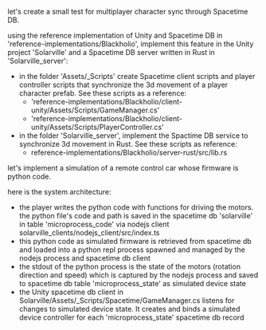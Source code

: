 let's create a small test for multiplayer character sync through Spacetime DB.

using the reference implementation of Unity and Spacetime DB in 'reference-implementations/Blackholio', implement this feature in the Unity project 'Solarville' and a Spacetime DB server written in Rust in 'Solarville_server':
- in the folder 'Assets/_Scripts' create Spacetime client scripts and player controller scripts that synchronize the 3d movement of a player character prefab. See these scripts as a reference:
    - 'reference-implementations/Blackholio/client-unity/Assets/Scripts/GameManager.cs'
    - 'reference-implementations/Blackholio/client-unity/Assets/Scripts/PlayerController.cs'
- in the folder 'Solarville_server', implement the Spactime DB service to synchronize 3d movement in Rust. See these scripts as reference:
    - reference-implementations/Blackholio/server-rust/src/lib.rs


let's implement a simulation of a remote control car whose firmware is python code. 

here is the system architecture:
- the player writes the python code with functions for driving the motors. the python file's code and path is saved in the spacetime db 'solarville' in table 'microprocess_code' via nodejs client solarville_clients/nodejs_client/src/index.ts
- this python code as simulated firmware is retrieved from spacetime db and loaded into a python repl process spawned and managed by the nodejs process and spacetime db client
- the stdout of the python process is the state of the motors (rotation direction and speed) which is captured by the nodejs process and saved to spacetime db table 'microprocess_state' as simulated device state
- the Unity spacetime db client in Solarville/Assets/_Scripts/Spacetime/GameManager.cs listens for changes to simulated device state. It creates and binds a simulated device controller for each 'microprocess_state' spacetime db record